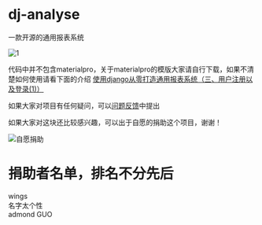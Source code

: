 # dj-analyse
一款开源的通用报表系统

![1](http://47.97.117.238/1.jpg)

代码中并不包含materialpro，关于materialpro的模版大家请自行下载，如果不清楚如何使用请看下面的介绍
[使用django从零打造通用报表系统（三、用户注册以及登录(1)）](https://zhuanlan.zhihu.com/p/37692930)

如果大家对项目有任何疑问，可以<a href="https://github.com/tufuzi/dj-analyse/issues/1" target="_blank">问题反馈</a>中提出

如果大家对这块还比较感兴趣，可以出于自愿的捐助这个项目，谢谢！

![自愿捐助](http://47.97.117.238/tufuzi2018.jpg)

# 捐助者名单，排名不分先后
wings</br>
名字太个性</br>
admond GUO</br>
